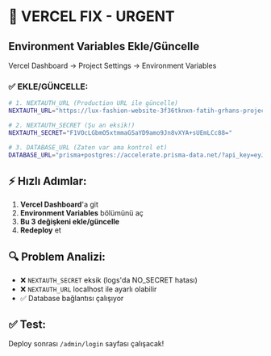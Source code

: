 # 🚨 VERCEL FIX - URGENT

## Environment Variables Ekle/Güncelle

Vercel Dashboard → Project Settings → Environment Variables

### ✅ EKLE/GÜNCELLE:

```bash
# 1. NEXTAUTH_URL (Production URL ile güncelle)
NEXTAUTH_URL="https://lux-fashion-website-3f36tknxn-fatih-grhans-projects.vercel.app"

# 2. NEXTAUTH_SECRET (Şu an eksik!)
NEXTAUTH_SECRET="F1VOcLGbmO5xtmmaGSaYD9amo9Jn8vXYA+sUEmLCc88="

# 3. DATABASE_URL (Zaten var ama kontrol et)
DATABASE_URL="prisma+postgres://accelerate.prisma-data.net/?api_key=eyJhbGciOiJIUzI1NiIsInR5cCI6IkpXVCJ9..."
```

## ⚡ Hızlı Adımlar:

1. **Vercel Dashboard**'a git
2. **Environment Variables** bölümünü aç  
3. **Bu 3 değişkeni ekle/güncelle**
4. **Redeploy** et

## 🔍 Problem Analizi:
- ❌ `NEXTAUTH_SECRET` eksik (logs'da NO_SECRET hatası)
- ❌ `NEXTAUTH_URL` localhost ile ayarlı olabilir
- ✅ Database bağlantısı çalışıyor

## ✅ Test:
Deploy sonrası `/admin/login` sayfası çalışacak!